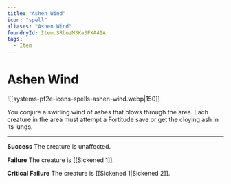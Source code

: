 ```yaml
---
title: "Ashen Wind"
icon: "spell"
aliases: "Ashen Wind"
foundryId: Item.SRbuzM3Ka3FXA41A
tags:
  - Item
---
```


# Ashen Wind
![[systems-pf2e-icons-spells-ashen-wind.webp|150]]

You conjure a swirling wind of ashes that blows through the area. Each creature in the area must attempt a Fortitude save or get the cloying ash in its lungs.

* * *

**Success** The creature is unaffected.

**Failure** The creature is [[Sickened 1]].

**Critical Failure** The creature is [[Sickened 1|Sickened 2]].
